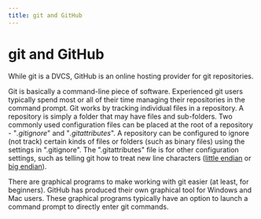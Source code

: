 ```yaml
---
title: git and GitHub
---
```

# git and GitHub

While git is a DVCS, GitHub is an online hosting provider for git repositories.

Git is basically a command-line piece of software. Experienced git users typically spend most or all of their time managing their repositories in the command prompt. Git works by tracking individual files in a repository. A repository is simply a folder that may have files and sub-folders. Two commonly used configuration files can be placed at the root of a repository - "*.gitignore*" and "*.gitattributes*". A repository can be configured to ignore (not track) certain kinds of files or folders (such as binary files) using the settings in ".gitignore". The ".gitattributes" file is for other configuration settings, such as telling git how to treat new line characters ([little endian](http://en.wikipedia.org/wiki/Endianness#Little-endian) or [big endian](http://en.wikipedia.org/wiki/Endianness#Big-endian)).

There are graphical programs to make working with git easier (at least, for beginners). GitHub has produced their own graphical tool for Windows and Mac users. These graphical programs typically have an option to launch a command prompt to directly enter git commands.
